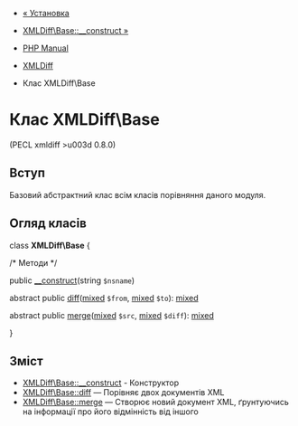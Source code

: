 - [« Установка](xmldiff.installation.md)
- [XMLDiff\Base::\_\_construct »](xmldiff-base.construct.md)

- [PHP Manual](index.md)
- [XMLDiff](book.xmldiff.md)
- Клас XMLDiff\Base

# Клас XMLDiff\Base

(PECL xmldiff \>u003d 0.8.0)

## Вступ

Базовий абстрактний клас всім класів порівняння даного модуля.

## Огляд класів

class **XMLDiff\Base** {

/\* Методи \*/

public [\_\_construct](xmldiff-base.construct.md)(string `$nsname`)

abstract public
[diff](xmldiff-base.diff.md)([mixed](language.types.declarations.md#language.types.declarations.mixed)
`$from`,
[mixed](language.types.declarations.md#language.types.declarations.mixed)
`$to`):
[mixed](language.types.declarations.md#language.types.declarations.mixed)

abstract public
[merge](xmldiff-base.merge.md)([mixed](language.types.declarations.md#language.types.declarations.mixed)
`$src`,
[mixed](language.types.declarations.md#language.types.declarations.mixed)
`$diff`):
[mixed](language.types.declarations.md#language.types.declarations.mixed)

}

## Зміст

- [XMLDiff\Base::\_\_construct](xmldiff-base.construct.md) -
Конструктор
- [XMLDiff\Base::diff](xmldiff-base.diff.md) — Порівняє
двох документів XML
- [XMLDiff\Base::merge](xmldiff-base.merge.md) — Створює новий
документ XML, ґрунтуючись на інформації про його відмінність від іншого
